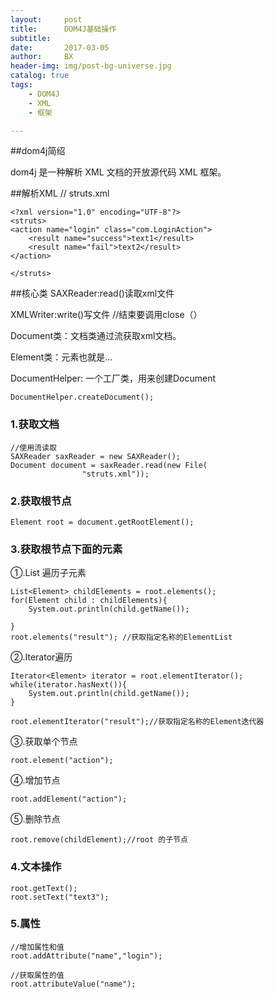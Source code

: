 ```yaml
---
layout:     post
title:      DOM4J基础操作
subtitle:   
date:       2017-03-05
author:     BX
header-img: img/post-bg-universe.jpg
catalog: true
tags:
    - DOM4J
    - XML
    - 框架

---
```


##dom4j简绍

dom4j 是一种解析 XML 文档的开放源代码 XML 框架。

##解析XML
	// struts.xml

	<?xml version="1.0" encoding="UTF-8"?>
	<struts>
    <action name="login" class="com.LoginAction">
        <result name="success">text1</result>
        <result name="fail">text2</result>
    </action>
    
	</struts>

##核心类
 SAXReader:read()读取xml文件

 XMLWriter:write()写文件 //结束要调用close（）

 Document类：文档类通过流获取xml文档。
 
 Element类：元素也就是<structs>...</structs>
 
 DocumentHelper: 一个工厂类，用来创建Document
 			
 	DocumentHelper.createDocument();
### 1.获取文档

	//使用流读取
	SAXReader saxReader = new SAXReader();
	Document document = saxReader.read(new File(
					"struts.xml"));
	
### 2.获取根节点

	Element root = document.getRootElement();
	
### 3.获取根节点下面的元素


   ①.List 遍历子元素
	
	List<Element> childElements = root.elements();
	for(Element child : childElements){
		System.out.println(child.getName());
	
	}
	root.elements("result"); //获取指定名称的ElementList
	
   ②.Iterator遍历
	
	Iterator<Element> iterator = root.elementIterator();
	while(iterator.hasNext()){
		System.out.println(child.getName());
	}

	root.elementIterator("result");//获取指定名称的Element迭代器
	
  ③.获取单个节点

	root.element("action");


  ④.增加节点

	root.addElement("action");

  ⑤.删除节点

    root.remove(childElement);//root 的子节点

### 4.文本操作
	
	root.getText();
    root.setText("text3");
 
### 5.属性
	
	//增加属性和值
    root.addAttribute("name","login");

	//获取属性的值
	root.attributeValue("name");
	
	